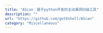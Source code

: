 ```yaml
---
title: "AScan：基于python开发的主动漏洞扫描工具"
description: ""
url: "https://github.com/get0shell/AScan"
category: "Miscellaneous"
---
```

